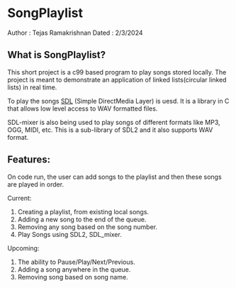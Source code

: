 # SongPlaylist

Author : Tejas Ramakrishnan
Dated  : 2/3/2024

## What is SongPlaylist?

This short project is a c99 based program to play songs stored locally.
The project is meant to demonstrate an application of linked lists(circular linked lists) in real time.

To play the songs [SDL]("https://www.libsdl.org/") (Simple DirectMedia Layer) is uesd. It is a library in C that allows low level access to WAV formatted files.

SDL-mixer is also being used to play songs of different formats like MP3, OGG, MIDI, etc. This is a sub-library of SDL2 and it also supports WAV format.


## Features:

On code run, the user can add songs to the playlist and then these songs are played in order.

Current:
1. Creating a playlist, from existing local songs.
2. Adding a new song to the end of the queue.
3. Removing any song based on the song number.
4. Play Songs using SDL2, SDL\_mixer.

Upcoming:
1. The ability to Pause/Play/Next/Previous.
2. Adding a song anywhere in the queue.
3. Removing song based on song name.


